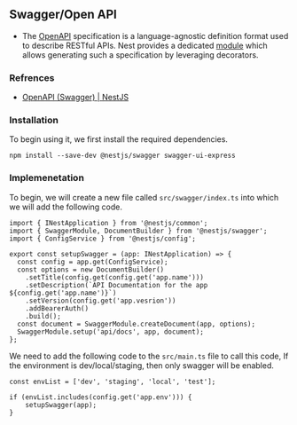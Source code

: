 ## Swagger/Open API

- The [OpenAPI](https://swagger.io/specification/) specification is a language-agnostic definition format used to describe RESTful APIs. Nest provides a dedicated [module](https://github.com/nestjs/swagger) which allows generating such a specification by leveraging decorators.

### Refrences

- [OpenAPI (Swagger) | NestJS](https://docs.nestjs.com/openapi/introduction)

### Installation

To begin using it, we first install the required dependencies.

`npm install --save-dev @nestjs/swagger swagger-ui-express`

### Implemenetation

To begin, we will create a new file called `src/swagger/index.ts` into which we will add the following code.

```
import { INestApplication } from '@nestjs/common';
import { SwaggerModule, DocumentBuilder } from '@nestjs/swagger';
import { ConfigService } from '@nestjs/config';

export const setupSwagger = (app: INestApplication) => {
  const config = app.get(ConfigService);
  const options = new DocumentBuilder()
    .setTitle(config.get(config.get('app.name')))
    .setDescription(`API Documentation for the app ${config.get('app.name')}`)
    .setVersion(config.get('app.vesrion'))
    .addBearerAuth()
    .build();
  const document = SwaggerModule.createDocument(app, options);
  SwaggerModule.setup('api/docs', app, document);
};
```

We need to add the following code to the `src/main.ts` file to call this code, If the environment is dev/local/staging, then only swagger will be enabled.

```
const envList = ['dev', 'staging', 'local', 'test'];

if (envList.includes(config.get('app.env'))) {
    setupSwagger(app);
}
```
